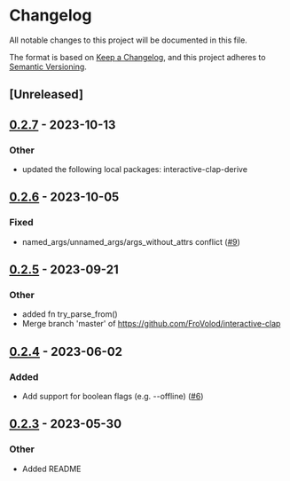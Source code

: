 # Changelog
All notable changes to this project will be documented in this file.

The format is based on [Keep a Changelog](https://keepachangelog.com/en/1.0.0/),
and this project adheres to [Semantic Versioning](https://semver.org/spec/v2.0.0.html).

## [Unreleased]

## [0.2.7](https://github.com/near-cli-rs/interactive-clap/compare/interactive-clap-v0.2.6...interactive-clap-v0.2.7) - 2023-10-13

### Other
- updated the following local packages: interactive-clap-derive

## [0.2.6](https://github.com/near-cli-rs/interactive-clap/compare/interactive-clap-v0.2.5...interactive-clap-v0.2.6) - 2023-10-05

### Fixed
- named_args/unnamed_args/args_without_attrs conflict ([#9](https://github.com/near-cli-rs/interactive-clap/pull/9))

## [0.2.5](https://github.com/near-cli-rs/interactive-clap/compare/interactive-clap-v0.2.4...interactive-clap-v0.2.5) - 2023-09-21

### Other
- added fn try_parse_from()
- Merge branch 'master' of https://github.com/FroVolod/interactive-clap

## [0.2.4](https://github.com/near-cli-rs/interactive-clap/compare/interactive-clap-v0.2.3...interactive-clap-v0.2.4) - 2023-06-02

### Added
- Add support for boolean flags (e.g. --offline) ([#6](https://github.com/near-cli-rs/interactive-clap/pull/6))

## [0.2.3](https://github.com/near-cli-rs/interactive-clap/compare/interactive-clap-v0.2.2...interactive-clap-v0.2.3) - 2023-05-30

### Other
- Added README
